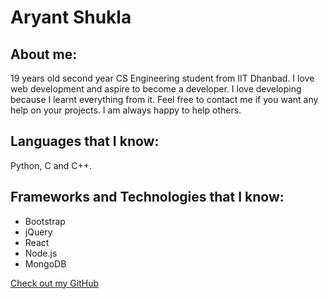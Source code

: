 # Aryant Shukla

## About me:

19 years old second year CS Engineering student from IIT Dhanbad. I love web development and aspire to become a developer.
I love developing because I learnt everything from it. Feel free to contact me if you want any help on your projects. I am always happy to help others.



## Languages that I know:

Python, C and C++.

## Frameworks and Technologies that I know:

- Bootstrap
- jQuery
- React
- Node.js
- MongoDB


[Check out my GitHub](https://github.com/aryant55)
